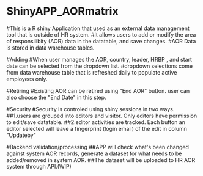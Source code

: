 # ShinyAPP_AORmatrix

#This is a R shiny Application that used as an external data management tool that is outside of HR system.
#It allows users to add or modify the area of responsilibity (AOR) data in the datatable, and save changes.
#AOR Data is stored in data warehouse tables. 

#Adding
#When user manages the AOR,  country, leader, HRBP , and start date can be selected from the dropdown list.
#dropdown selections come from data warehouse table that is refreshed daily to populate active employees only.

#Retiring
#Existing AOR can be retired using "End AOR" button.  user can also choose the "End Date" in this step.

#Security 
#Security is controled using shiny sessions in two ways.
##1.users are grouped into editors and visitor. Only editors have permission to edit/save datatable.
##2.editor activities are tracked. Each button an editor selected will leave a fingerprint (login email) of the edit in column "Updateby"


#Backend validation/processing
##APP will check what's been changed against system AOR records, generate a dataset for what needs to be added/removed in system AOR.
##The dataset will be uploaded to HR AOR system through API.(WIP)
